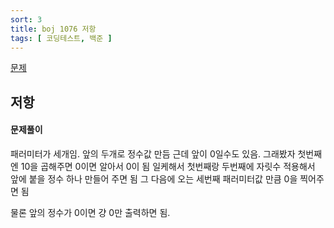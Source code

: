 ```yaml
---
sort: 3
title: boj 1076 저항
tags: [ 코딩테스트, 백준 ]
---
```


[문제](https://www.acmicpc.net/problem/1076)

## 저항

#### 문제풀이

 패러미터가 세개임. 앞의 두개로 정수값 만듬
  근데 앞이 0일수도 있음. 그래봤자 첫번째엔 10을 곱해주면 0이면 알아서 0이 됨
  일케해서 첫번째랑 두번째에 자릿수 적용해서 앞에 붙을 정수 하나 만들어 주면 됨
  그 다음에 오는 세번째 패러미터값 만큼 0을 찍어주면 됨

 물론 앞의 정수가 0이면 걍 0만 출력하면 됨.

